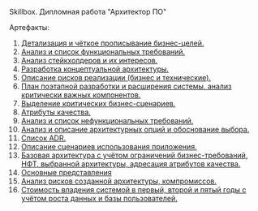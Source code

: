 Skillbox. Дипломная работа "Архитектор ПО"

Артефакты:
1.	[Детализация и чёткое прописывание бизнес-целей.](https://github.com/morgandrey/skill-box-software-architect-coure/blob/master/tasks/1.md)
2.	[Анализ и список функциональных требований.](https://github.com/morgandrey/skill-box-software-architect-coure/blob/master/tasks/2.md)
3.	[Анализ стейкхолдеров и их интересов.](https://github.com/morgandrey/skill-box-software-architect-coure/blob/master/tasks/3.md)
4.	[Разработка концептуальной архитектуры.](https://github.com/morgandrey/skill-box-software-architect-coure/blob/master/tasks/4.md)
5.	[Описание рисков реализации (бизнес и технические).]()
6.	[План поэтапной разработки и расширения системы, анализ критически важных компонентов.]()
7.	[Выделение критических бизнес-сценариев.]()
8.	[Атрибуты качества.]()
9.	[Анализ и список нефункциональных требований.]()
10.	[Анализ и описание архитектурных опций и обоснование выбора.]()
11.	[Список ADR.](https://github.com/morgandrey/skill-box-software-architect-coure/blob/master/tasks/10.md)
12.	[Описание сценариев использования приложения.]()
13.	[Базовая архитектура с учётом ограничений бизнес-требований, НФТ, выбранной архитектуры, адресация атрибутов качества.]()
14.	[Основные представления]()
15.	[Анализ рисков созданной архитектуры, компромиссов.]()
16.	[Стоимость владения системой в первый, второй и пятый годы с учётом роста данных и базы пользователей.]()
